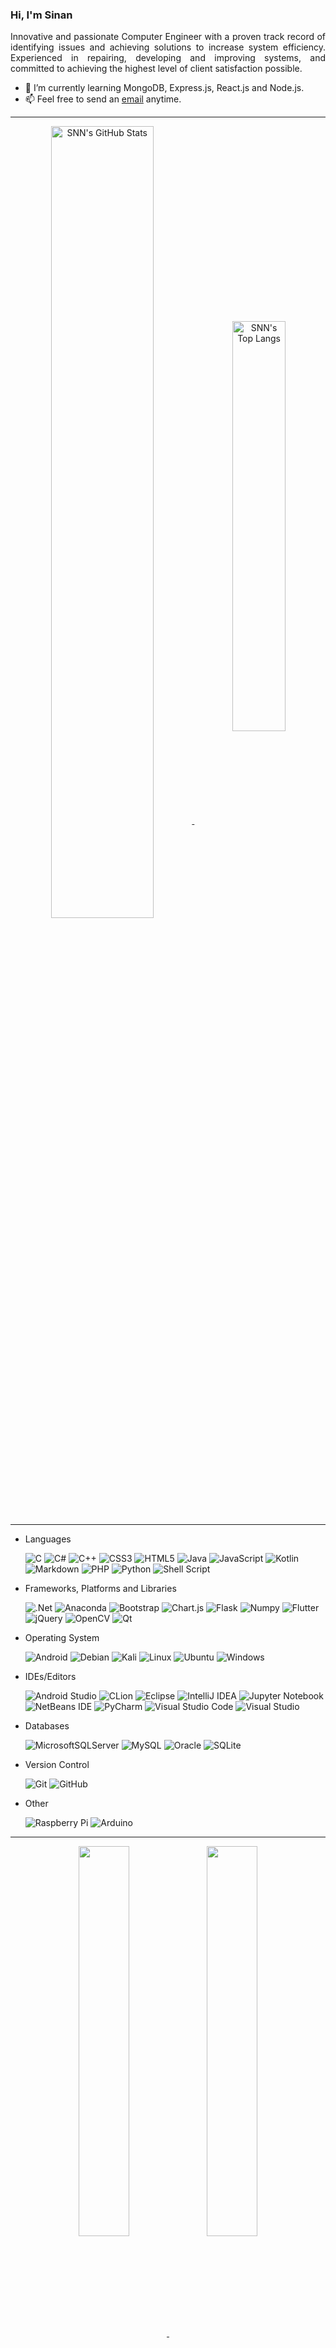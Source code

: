 
### Hi, I'm Sinan 

<p style="text-align: justify">
	Innovative and passionate Computer Engineer with a proven track record of identifying issues and achieving solutions to increase system efficiency. Experienced in repairing, developing and improving systems, and committed to achieving the highest level of client satisfaction possible.
</p>

- 🌱 I’m currently learning MongoDB, Express.js, React.js and Node.js.
- 📫 Feel free to send an [email](mailto:snndmr@protonmail.com) anytime.

<hr>

<div align="center">
	<a href="https://github.com/snndmr">
		<img align="center" src="https://github-readme-stats.vercel.app/api?username=snndmr&include_all_commits=true&show_icons=true" alt="SNN's GitHub Stats" width="57%"/>
	</a>
	<a href="https://github.com/snndmr">
		<img align="center" src="https://github-readme-stats.vercel.app/api/top-langs/?username=snndmr&layout=compact&langs_count=8" alt="SNN's Top Langs" width="41%"/>
	</a>
</div>

<hr>

+ Languages

	![C](https://img.shields.io/badge/c-%2300599C.svg?style=for-the-badge&logo=c&logoColor=white) ![C#](https://img.shields.io/badge/c%23-%23239120.svg?style=for-the-badge&logo=c-sharp&logoColor=white) ![C++](https://img.shields.io/badge/c++-%2300599C.svg?style=for-the-badge&logo=c%2B%2B&logoColor=white) ![CSS3](https://img.shields.io/badge/css3-%231572B6.svg?style=for-the-badge&logo=css3&logoColor=white) ![HTML5](https://img.shields.io/badge/html5-%23E34F26.svg?style=for-the-badge&logo=html5&logoColor=white) ![Java](https://img.shields.io/badge/java-%23ED8B00.svg?style=for-the-badge&logo=java&logoColor=white) ![JavaScript](https://img.shields.io/badge/javascript-%23323330.svg?style=for-the-badge&logo=javascript&logoColor=%23F7DF1E) ![Kotlin](https://img.shields.io/badge/kotlin-%230095D5.svg?style=for-the-badge&logo=kotlin&logoColor=white) ![Markdown](https://img.shields.io/badge/markdown-%23000000.svg?style=for-the-badge&logo=markdown&logoColor=white) ![PHP](https://img.shields.io/badge/php-%23777BB4.svg?style=for-the-badge&logo=php&logoColor=white) ![Python](https://img.shields.io/badge/python-3670A0?style=for-the-badge&logo=python&logoColor=ffdd54) ![Shell Script](https://img.shields.io/badge/shell_script-%23121011.svg?style=for-the-badge&logo=gnu-bash&logoColor=white)

+ Frameworks, Platforms and Libraries

	![.Net](https://img.shields.io/badge/.NET-5C2D91?style=for-the-badge&logo=.net&logoColor=white) ![Anaconda](https://img.shields.io/badge/Anaconda-%2344A833.svg?style=for-the-badge&logo=anaconda&logoColor=white) ![Bootstrap](https://img.shields.io/badge/bootstrap-%23563D7C.svg?style=for-the-badge&logo=bootstrap&logoColor=white) ![Chart.js](https://img.shields.io/badge/chart.js-F5788D.svg?style=for-the-badge&logo=chart.js&logoColor=white) ![Flask](https://img.shields.io/badge/flask-%23000.svg?style=for-the-badge&logo=flask&logoColor=white) ![Numpy](https://img.shields.io/badge/numpy%20-%23013243.svg?&style=for-the-badge&logo=numpy&logoColor=white) ![Flutter](https://img.shields.io/badge/Flutter-%2302569B.svg?style=for-the-badge&logo=Flutter&logoColor=white) ![jQuery](https://img.shields.io/badge/jquery-%230769AD.svg?style=for-the-badge&logo=jquery&logoColor=white) ![OpenCV](https://img.shields.io/badge/opencv-%23white.svg?style=for-the-badge&logo=opencv&logoColor=white) ![Qt](https://img.shields.io/badge/Qt-%23217346.svg?style=for-the-badge&logo=Qt&logoColor=white)

+ Operating System 

	![Android](https://img.shields.io/badge/Android-3DDC84?style=for-the-badge&logo=android&logoColor=white) ![Debian](https://img.shields.io/badge/Debian-D70A53?style=for-the-badge&logo=debian&logoColor=white) ![Kali](https://img.shields.io/badge/Kali-268BEE?style=for-the-badge&logo=kalilinux&logoColor=white) ![Linux](https://img.shields.io/badge/Linux-FCC624?style=for-the-badge&logo=linux&logoColor=black) ![Ubuntu](https://img.shields.io/badge/Ubuntu-E95420?style=for-the-badge&logo=ubuntu&logoColor=white) ![Windows](https://img.shields.io/badge/Windows-0078D6?style=for-the-badge&logo=windows&logoColor=white)

+ IDEs/Editors

	![Android Studio](https://img.shields.io/badge/Android%20Studio-3DDC84.svg?style=for-the-badge&logo=android-studio&logoColor=white) ![CLion](https://img.shields.io/badge/CLion-black?style=for-the-badge&logo=clion&logoColor=white) ![Eclipse](https://img.shields.io/badge/Eclipse-FE7A16.svg?style=for-the-badge&logo=Eclipse&logoColor=white) ![IntelliJ IDEA](https://img.shields.io/badge/IntelliJIDEA-000000.svg?style=for-the-badge&logo=intellij-idea&logoColor=white) ![Jupyter Notebook](https://img.shields.io/badge/jupyter-%23FA0F00.svg?style=for-the-badge&logo=jupyter&logoColor=white) ![NetBeans IDE](https://img.shields.io/badge/NetBeansIDE-1B6AC6.svg?style=for-the-badge&logo=apache-netbeans-ide&logoColor=white) ![PyCharm](https://img.shields.io/badge/pycharm-143?style=for-the-badge&logo=pycharm&logoColor=black&color=black&labelColor=green) ![Visual Studio Code](https://img.shields.io/badge/Visual%20Studio%20Code-0078d7.svg?style=for-the-badge&logo=visual-studio-code&logoColor=white) ![Visual Studio](https://img.shields.io/badge/Visual%20Studio-5C2D91.svg?style=for-the-badge&logo=visual-studio&logoColor=white)

+ Databases

	![MicrosoftSQLServer](https://img.shields.io/badge/Microsoft%20SQL%20Sever-CC2927?style=for-the-badge&logo=microsoft%20sql%20server&logoColor=white) ![MySQL](https://img.shields.io/badge/mysql-%2300f.svg?style=for-the-badge&logo=mysql&logoColor=white) ![Oracle](https://img.shields.io/badge/oracle%20-%23F00000.svg?&style=for-the-badge&logo=oracle&logoColor=white) ![SQLite](https://img.shields.io/badge/sqlite-%2307405e.svg?style=for-the-badge&logo=sqlite&logoColor=white)

+ Version Control

	![Git](https://img.shields.io/badge/git-%23F05033.svg?style=for-the-badge&logo=git&logoColor=white) ![GitHub](https://img.shields.io/badge/github-%23121011.svg?style=for-the-badge&logo=github&logoColor=white)

+ Other 

	![Raspberry Pi](https://img.shields.io/badge/-RaspberryPi-C51A4A?style=for-the-badge&logo=Raspberry-Pi) ![Arduino](https://img.shields.io/badge/-Arduino-00979D?style=for-the-badge&logo=Arduino&logoColor=white)

<hr>

<div style="text-align: center; padding: 0 auto;" >
	<a href="https://github.com/snndmr/Tubitak-UAV">
		<img align="center" src="https://github-readme-stats.vercel.app/api/pin/?username=snndmr&repo=Tubitak-UAV" width="40%"/>
	</a>
	<a href="https://github.com/snndmr/RepoStock">
		<img align="center" src="https://github-readme-stats.vercel.app/api/pin/?username=snndmr&repo=RepoStock" width="40%"/>
	</a>
	<a href="https://github.com/snndmr/Fingers">
		<img align="center" src="https://github-readme-stats.vercel.app/api/pin/?username=snndmr&repo=Fingers" width="40%"/>
	</a>
	<a href="https://github.com/snndmr/Sudoku-Solver-GA">
		<img align="center" src="https://github-readme-stats.vercel.app/api/pin/?username=snndmr&repo=Sudoku-Solver-GA" width="40%"/>
	</a>
	<a href="https://github.com/snndmr/3D-Clock">
		<img align="center" src="https://github-readme-stats.vercel.app/api/pin/?username=snndmr&repo=3D-Clock" width="40%"/>
	</a>
	<a href="https://github.com/snndmr/Vocabulary">
		<img align="center" src="https://github-readme-stats.vercel.app/api/pin/?username=snndmr&repo=Vocabulary" width="40%"/>
	</a>
</div>
